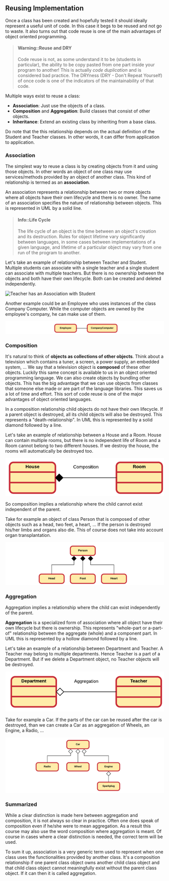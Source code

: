 ## Reusing Implementation

Once a class has been created and hopefully tested it should ideally represent a useful unit of code.  In this case it begs to be reused and not go to waste. It also turns out that code reuse is one of the main advantages of object oriented programming.

> #### Warning::Reuse and DRY
>
> Code reuse is not, as some understand it to be (students in particular), the ability to be copy pasted from one part inside your program to another! This is actually *code duplication* and is considered bad practice. The DRYness (DRY - Don't Repeat Yourself) of once code is one of the indicators of the maintainability of that code.

Multiple ways exist to reuse a class:

* **Association**: Just use the objects of a class.
* **Composition** and **Aggregation**: Build classes that consist of other objects.
* **Inheritance**: Extend an existing class by inheriting from a base class.

Do note that the this relationship depends on the actual definition of the Student and Teacher classes. In other words, it can differ from application to application.

### Association

The simplest way to reuse a class is by creating objects from it and using those objects. In other words an object of one class may use services/methods provided by an object of another class. This kind of relationship is termed as an **association**.

An association represents a relationship between two or more objects where all objects have their own lifecycle and there is no owner. The name of an association specifies the nature of relationship between objects. This is represented in UML by a solid line.

> #### Info::Life Cycle
>
> The life cycle of an object is the time between an object's creation and its destruction. Rules for object lifetime vary significantly between languages, in some cases between implementations of a given language, and lifetime of a particular object may vary from one run of the program to another.

Let's take an example of relationship between Teacher and Student. Multiple students can associate with a single teacher and a single student can associate with multiple teachers. But there is no ownership between the objects and both have their own lifecycle. Both can be created and deleted independently.

![Teacher has an Association with Student](https://www.lucidchart.com/publicSegments/view/916ed253-0b83-4803-a444-2b641858b638/image.png)

Another example could be an Employee who uses instances of the class Company Computer. While the computer objects are owned by the employee's company, he can make use of them.

![Employee uses a Company Computer](img/employee_computer.png)

### Composition

It's natural to think of **objects as collections of other objects**. Think about a television which contains a tuner, a screen, a power supply, an embedded system, ... We say that a television object is **composed** of these other objects. Luckily this same concept is available to us in an object oriented programming language. We can also create objects by bundling other objects. This has the big advantage that we can use objects from classes that someone else made or are part of the language libraries. This saves us a lot of time and effort. This sort of code reuse is one of the major advantages of object oriented languages.

In a composition relationship child objects do not have their own lifecycle. If a parent object is destroyed, all its child objects will also be destroyed. This represents a "death-relationship". In UML this is represented by a solid diamond followed by a line.

Let's take an example of relationship between a House and a Room. House can contain multiple rooms, but there is no independent life of Room and a Room cannot belong to two different houses. If we destroy the house, the rooms will automatically be destroyed too.

![Composition relationship between House and Room](img/composition.png)

So composition implies a relationship where the child cannot exist independent of the parent.

Take for example an object of class Person that is composed of other objects such as a head, two feet, a heart, ... If the person is destroyed his/her limbs and organs also die. This of course does not take into account organ transplantation.

![Person as a Composition](img/person_composition.png)

### Aggregation

Aggregation implies a relationship where the child can exist independently of the parent.

**Aggregation** is a specialized form of association where all object have their own lifecycle but there is ownership. This represents "whole-part or a-part-of" relationship between the aggregate (whole) and a component part. In UML this is represented by a hollow diamond followed by a line.

Let's take an example of a relationship between Department and Teacher. A Teacher may belong to multiple departments. Hence Teacher is a part of a Department. But if we delete a Department object, no Teacher objects will be destroyed.

![Aggregation relationship between Department and Teacher](img/aggregation.png)

Take for example a Car. If the parts of the car can be reused after the car is destroyed, than we can create a Car as an aggregation of Wheels, an Engine, a Radio, ...

![Car as an Aggregation](img/car_aggregation.png)

### Summarized

While a clear distinction is made here between aggregation and composition, it is not always so clear in practice. Often one does speak of composition even if he/she were to mean aggregation. As a result this course may also use the word composition where aggregation is meant. Of course in cases where a clear distinction is needed, the correct term will be used.

To sum it up, association is a very generic term used to represent when one class uses the functionalities provided by another class. It's a composition relationship if one parent class object owns another child class object and that child class object cannot meaningfully exist without the parent class object. If it can then it is called aggregation.
